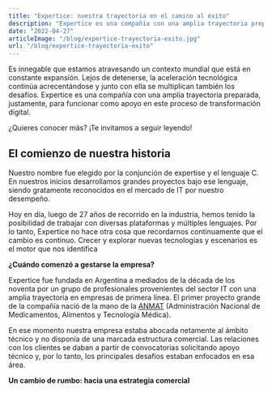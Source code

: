 ```yaml
---
title: "Expertice: nuestra trayectoria en el camino al éxito"
description: "Expertice es una compañía con una amplia trayectoria preparada, justamente, para funcionar como apoyo en la transformación digital. ¿Quieres conocer más?"
date: "2022-04-27"
articleImage: "/blog/expertice-trayectoria-exito.jpg"
url: "/blog/expertice-trayectoria-exito"
---
```


Es innegable que estamos atravesando un contexto mundial que está en constante expansión. Lejos de detenerse, la aceleración tecnológica continúa acrecentándose y junto con ella se multiplican también los desafíos. Expertice es una compañía con una amplia trayectoria preparada, justamente, para funcionar como apoyo en este proceso de transformación digital.

¿Quieres conocer más? ¡Te invitamos a seguir leyendo!

## El comienzo de nuestra historia

Nuestro nombre fue elegido por la conjunción de expertise y el lenguaje C. En nuestros inicios desarrollamos grandes proyectos bajo ese lenguaje, siendo gratamente reconocidos en el mercado de IT por nuestro desempeño.

Hoy en día, luego de 27 años de recorrido en la industria, hemos tenido la posibilidad de trabajar con diversas plataformas y múltiples lenguajes. Por lo tanto, Expertice no hace otra cosa que recordarnos continuamente que el cambio es continuo. Crecer y explorar nuevas tecnologías y escenarios es el motor que nos identifica

**¿Cuándo comenzó a gestarse la empresa?**

Expertice fue fundada en Argentina a mediados de la década de los noventa por un grupo de profesionales provenientes del sector IT con una amplia trayectoria en empresas de primera línea. El primer proyecto grande de la compañía nació de la mano de la [ANMAT](https://www.argentina.gob.ar/anmat) (Administración Nacional de Medicamentos, Alimentos y Tecnología Médica).

En ese momento nuestra empresa estaba abocada netamente al ámbito técnico y no disponía de una marcada estructura comercial. Las relaciones con los clientes se daban a partir de convocatorias solicitando apoyo técnico y, por lo tanto, los principales desafíos estaban enfocados en esa área.

**Un cambio de rumbo: hacia una estrategia comercial**
